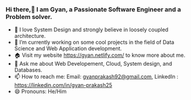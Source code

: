 ### Hi there,👋 I am Gyan, a Passionate Software Engineer and a Problem solver. 


<!--
**Gyans93/Gyans93** is a ✨ _special_ ✨ repository because its `README.md` (this file) appears on your GitHub profile.
-->

- 🔭 I love System Design and strongly believe in loosely coupled architecture.
- 🌱 I’m currently working on some cool projects in the field of Data Science and Web Application development.
- :house: Visit my website https://gyan.netlify.com/ to know more about me. 
- 💬 Ask me about Web Developement, Cloud, System design, and Databases.
- 📫 How to reach me: Email: gyanprakash92@gmail.com, LinkedIn : https://linkedin.com/in/gyan-prakash25
- 😄 Pronouns: He/Him

